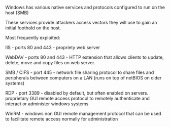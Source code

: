 Windows has various native services and protocols configured to run on the host (SMB)

These services provide attackers access vectors they will use to gain an initial foothold on the host.

Most frequently exploited:

IIS - ports 80 and 443 - propriety web server

WebDAV - ports 80 and 443 - HTTP extension that allows clients to update, delete, move and copy files on web server.

SMB / CIFS - port 445 - network file sharing protocol to share files and peripherals between computers on a LAN (runs on top of netBIOS on older systems)

RDP - port 3389 - disabled by default, but often enabled on servers. proprietary GUI remote access protocol to remotely authenticate and interact or administer windows systems

WinRM - windows non GUI remote management protocol that can be used to facilitate remote access normally for administration

